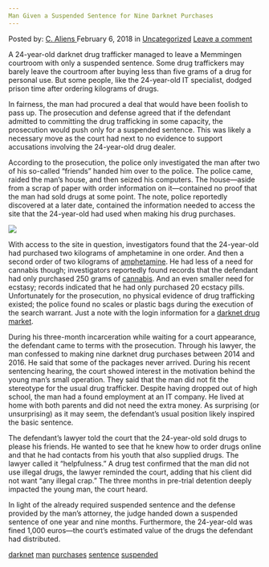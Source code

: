 ```yaml
---
Man Given a Suspended Sentence for Nine Darknet Purchases
---
```

<article class="post-listing post-24698 post type-post status-publish format-standard has-post-thumbnail hentry category-uncategorized tag-darknet tag-man tag-purchases tag-sentence tag-suspended">
<div class="post-inner">
<span>Posted by: <a href="https://www.deepdotweb.com/author/caliens/" title="">C. Aliens </a></span>
<span>February 6, 2018</span>
<span>in <a href="https://www.deepdotweb.com/category/uncategorized/" rel="category tag">Uncategorized</a></span>
<span><a href="https://www.deepdotweb.com/2018/02/06/man-given-suspended-sentence-nine-darknet-purchases/#respond">Leave a comment</a></span>


<p>A 24-year-old darknet drug trafficker managed to leave a Memmingen courtroom with only a suspended sentence. Some drug traffickers may barely leave the courtroom after buying less than five grams of a drug for personal use. But some people, like the 24-year-old IT specialist, dodged prison time after ordering kilograms of drugs.</p>
<p>In fairness, the man had procured a deal that would have been foolish to pass up. The prosecution and defense agreed that if the defendant admitted to committing the drug trafficking in some capacity, the prosecution would push only for a suspended sentence. This was likely a necessary move as the court had next to no evidence to support accusations involving the 24-year-old drug dealer.</p>
<p>According to the prosecution, the police only investigated the man after two of his so-called “friends” handed him over to the police. The police came, raided the man&#8217;s house, and then seized his computers. The house—aside from a scrap of paper with order information on it—contained no proof that the man had sold drugs at some point. The note, police reportedly discovered at a later date, contained the information needed to access the site that the 24-year-old had used when making his drug purchases.</p>
<p><img class="wp-image-24705" src="/imgs/2018/02/word-image-11.jpeg" srcset="/imgs/2018/02/word-image-11.jpeg 660w, /imgs/2018/02/word-image-11-300x150.jpeg 300w" sizes="(max-width: 660px) 100vw, 660px" /></p>
<p>With access to the site in question, investigators found that the 24-year-old had purchased two kilograms of amphetamine in one order. And then a second order of two kilograms of <a href="https://www.deepdotweb.com/tag/amphetamine/">amphetamine</a>. He had less of a need for cannabis though; investigators reportedly found records that the defendant had only purchased 250 grams of <a href="https://www.deepdotweb.com/tag/weed/">cannabis</a>. And an even smaller need for ecstasy; records indicated that he had only purchased 20 ecstacy pills. Unfortunately for the prosecution, no physical evidence of drug trafficking existed; the police found no scales or plastic bags during the execution of the search warrant. Just a note with the login information for a <a href="http://deepdotweb.com/tag/darknet">darknet drug market</a>.</p>
<p>During his three-month incarceration while waiting for a court appearance, the defendant came to terms with the prosecution. Through his lawyer, the man confessed to making nine darknet drug purchases between 2014 and 2016. He said that some of the packages never arrived. During his recent sentencing hearing, the court showed interest in the motivation behind the young man&#8217;s small operation. They said that the man did not fit the stereotype for the usual drug trafficker. Despite having dropped out of high school, the man had a found employment at an IT company. He lived at home with both parents and did not need the extra money. As surprising (or unsurprising) as it may seem, the defendant&#8217;s usual position likely inspired the basic sentence.</p>
<p>The defendant’s lawyer told the court that the 24-year-old sold drugs to please his friends. He wanted to see that he knew how to order drugs online and that he had contacts from his youth that also supplied drugs. The lawyer called it “helpfulness.” A drug test confirmed that the man did not use illegal drugs, the lawyer reminded the court, adding that his client did not want &#8220;any illegal crap.” The three months in pre-trial detention deeply impacted the young man, the court heard.</p>
<p>In light of the already required suspended sentence and the defense provided by the man&#8217;s attorney, the judge handed down a suspended sentence of one year and nine months. Furthermore, the 24-year-old was fined 1,000 euros—the court&#8217;s estimated value of the drugs the defendant had distributed.</p>
</div>
<a href="https://www.deepdotweb.com/tag/darknet/" rel="tag">darknet</a> <a href="https://www.deepdotweb.com/tag/man/" rel="tag">man</a> <a href="https://www.deepdotweb.com/tag/purchases/" rel="tag">purchases</a> <a href="https://www.deepdotweb.com/tag/sentence/" rel="tag">sentence</a> <a href="https://www.deepdotweb.com/tag/suspended/" rel="tag">suspended</a></span> <span style="display:none" class="updated">2018-02-06<a href="https://www.deepdotweb.com/author/caliens/" title="Posts by C. Aliens" rel="author">C. Aliens</a></strong></div>
</div>
</article>

